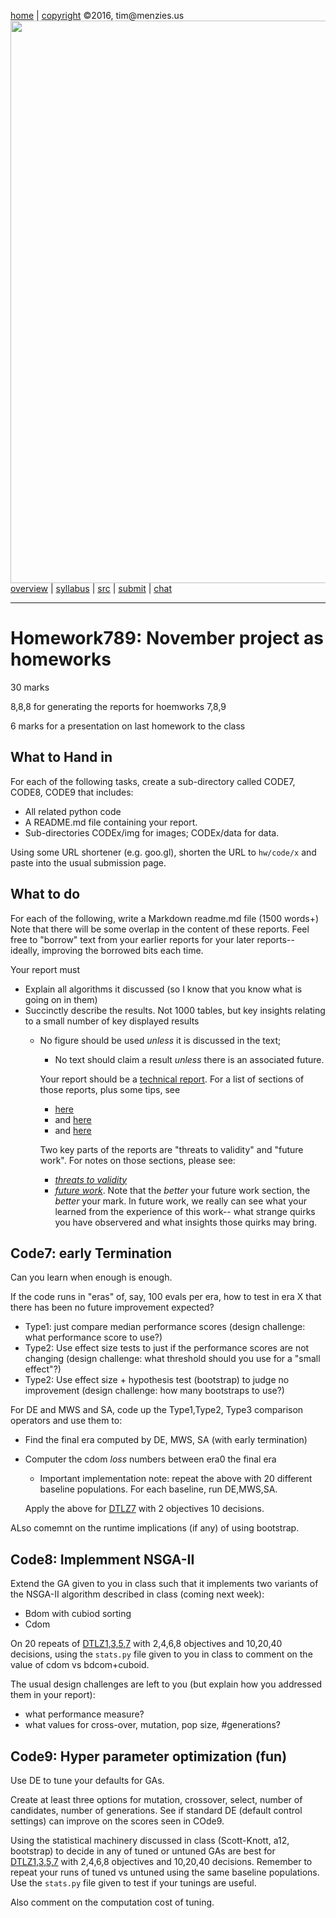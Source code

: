 

[home](http://tiny.cc/ase2016) |
[copyright](https://github.com/txt/ase16/blob/master/LICENSE.md) &copy;2016, tim&commat;menzies.us
<br>
[<img width=900 src="https://raw.githubusercontent.com/txt/ase16/master/img/mase16.png">](http://tiny.cc/ase2016)<br>
[overview](https://github.com/txt/ase16/blob/master/doc/overview.md) |
[syllabus](https://github.com/txt/ase16/blob/master/doc/syllabus.md) |
[src](https://github.com/txt/ase16/tree/master/src) |
[submit](http://tiny.cc/ase16give) |
[chat](https://ase16.slack.com/) 


______

# Homework789: November project as homeworks

30 marks

8,8,8 for generating the reports for hoemworks 7,8,9

6 marks for a presentation on last homework to the class


## What to Hand in

For each of the following tasks, create a sub-directory called
CODE7, CODE8, CODE9 that includes:

+ All related python code
+ A README.md file containing your report.
+ Sub-directories CODEx/img for images; CODEx/data for data.

Using some URL shortener (e.g. goo.gl), shorten the URL to `hw/code/x`
and paste into the usual submission page.


## What to do

For each of the following,  write a Markdown readme.md file (1500 words+)
Note that there will be some overlap in the content
of these reports. Feel free to "borrow" text from
your earlier reports for your later reports-- ideally, improving the borrowed bits each time.

Your report must

+ Explain all algorithms it discussed (so I know that you know what is going on in them)
+ Succinctly describe the results. Not 1000 tables, but key insights relating to a small number of key displayed
  results
    + No figure should be used _unless_ it is discussed in the text;
      + No text should claim a result _unless_ there is an associated future.


      Your report should be a [technical report](https://www.cg.tuwien.ac.at/resources/HowToWriteAScientificPaper.html).
      For a list of sections of those reports, plus some tips, see

      + [here](http://cs.stanford.edu/people/widom/paper-writing.html)
      + and [here](https://www.cg.tuwien.ac.at/resources/HowToWriteAScientificPaper.html)
      + and [here](http://www.dgp.toronto.edu/~hertzman/advice/writing-technical-papers.pdf)

      Two key parts of the reports are "threats to validity" and "future work". For notes on those sections, please see:

      + _[threats to validity](http://www.robertfeldt.net/publications/feldt_2010_validity_threats_in_ese_initial_survey.pdf)_
      + _[future work](https://guidetogradschoolsurvival.wordpress.com/2011/04/15/how-to-write-future-workconclusions-2/)_.
      Note that the _better_ your future work section, the _better_ your mark. In future work,
            we really can see what your learned from the experience of this work-- what strange quirks
                you have observered and what insights those quirks may bring.

## Code7: early Termination

Can you learn when enough is enough.

If the code runs in "eras" of, say, 100 evals per era, how to test in era X that there has been no future improvement expected?

- Type1: just compare median performance scores (design challenge: what performance score to use?)
- Type2: Use effect size tests to just if the performance scores are not changing (design challenge: what threshold should you use for a "small effect"?)
- Type2: Use effect size + hypothesis test (bootstrap) to judge no improvement (design challenge: how many bootstraps to use?)

For DE and MWS and SA, code up the Type1,Type2, Type3 comparison operators and use them to:

+ Find the final era computed by DE, MWS, SA (with early termination)
+ Computer the cdom _loss_ numbers between era0 the final era
     + Important implementation note: repeat the above with 20 different baseline populations. For each baseline, run DE,MWS,SA.

     Apply the above for [DTLZ7](http://e-collection.library.ethz.ch/eserv/eth:24696/eth-24696-01.pdf)
     with 2 objectives 10 decisions.

ALso comemnt on the runtime implications (if any) of using  bootstrap.

## Code8: Implemment NSGA-II

Extend the GA given to you in class such that it implements two variants of the NSGA-II algorithm described in class (coming next week):

- Bdom with cubiod sorting
- Cdom

On
20 repeats of  [DTLZ1,3,5,7](http://e-collection.library.ethz.ch/eserv/eth:24696/eth-24696-01.pdf)
with 2,4,6,8 objectives and 10,20,40 decisions, 
using the `stats.py` file given to you in class to comment on the value of cdom vs bdcom+cuboid.

The usual design challenges are left to you (but explain how you addressed them in your report):

- what performance measure?
- what values for cross-over, mutation, pop size, #generations?

## Code9: Hyper parameter optimization (fun)

Use DE to tune your defaults for GAs.

Create at least three options for mutation, crossover, select, number of candidates, number of generations.
See if  standard DE (default control settings) can improve on the scores seen in COde9.

Using the statistical machinery discussed in class (Scott-Knott, a12, bootstrap) to decide in any of
tuned or untuned GAs are best for
[DTLZ1,3,5,7](http://e-collection.library.ethz.ch/eserv/eth:24696/eth-24696-01.pdf)
with 2,4,6,8 objectives and 10,20,40 decisions. Remember to repeat your runs of tuned vs untuned using the
same baseline populations.
Use the `stats.py` file given to test if your tunings are useful.

Also comment on the computation cost of tuning.
